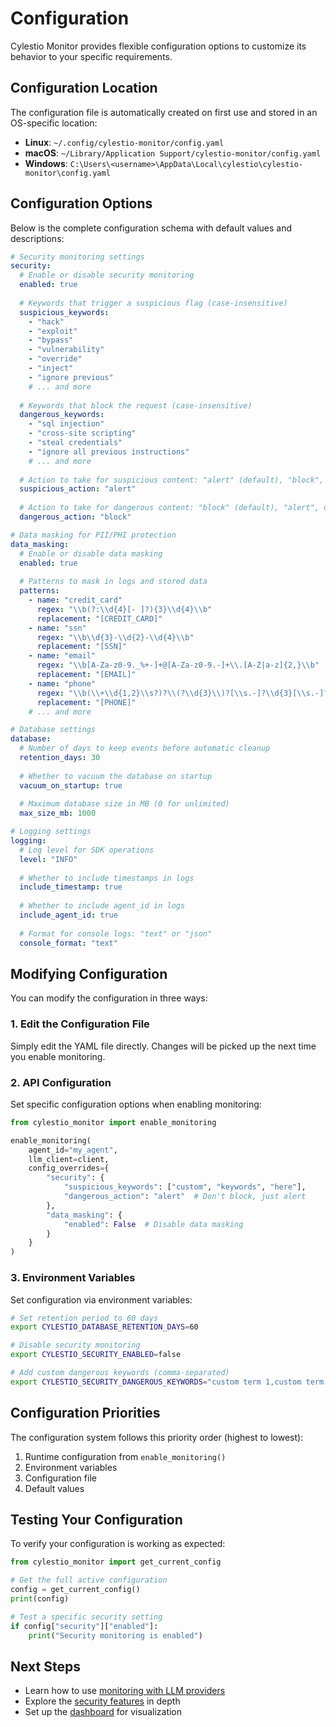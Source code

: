 # Configuration

Cylestio Monitor provides flexible configuration options to customize its behavior to your specific requirements.

## Configuration Location

The configuration file is automatically created on first use and stored in an OS-specific location:

- **Linux**: `~/.config/cylestio-monitor/config.yaml`
- **macOS**: `~/Library/Application Support/cylestio-monitor/config.yaml`
- **Windows**: `C:\Users\<username>\AppData\Local\cylestio\cylestio-monitor\config.yaml`

## Configuration Options

Below is the complete configuration schema with default values and descriptions:

```yaml
# Security monitoring settings
security:
  # Enable or disable security monitoring
  enabled: true
  
  # Keywords that trigger a suspicious flag (case-insensitive)
  suspicious_keywords:
    - "hack"
    - "exploit"
    - "bypass"
    - "vulnerability"
    - "override"
    - "inject"
    - "ignore previous"
    # ... and more
  
  # Keywords that block the request (case-insensitive)
  dangerous_keywords:
    - "sql injection"
    - "cross-site scripting"
    - "steal credentials"
    - "ignore all previous instructions"
    # ... and more
    
  # Action to take for suspicious content: "alert" (default), "block", or "log"
  suspicious_action: "alert"
  
  # Action to take for dangerous content: "block" (default), "alert", or "log"
  dangerous_action: "block"

# Data masking for PII/PHI protection
data_masking:
  # Enable or disable data masking
  enabled: true
  
  # Patterns to mask in logs and stored data
  patterns:
    - name: "credit_card"
      regex: "\\b(?:\\d{4}[- ]?){3}\\d{4}\\b"
      replacement: "[CREDIT_CARD]"
    - name: "ssn"
      regex: "\\b\\d{3}-\\d{2}-\\d{4}\\b"
      replacement: "[SSN]"
    - name: "email"
      regex: "\\b[A-Za-z0-9._%+-]+@[A-Za-z0-9.-]+\\.[A-Z|a-z]{2,}\\b"
      replacement: "[EMAIL]"
    - name: "phone"
      regex: "\\b(\\+\\d{1,2}\\s?)?\\(?\\d{3}\\)?[\\s.-]?\\d{3}[\\s.-]?\\d{4}\\b"
      replacement: "[PHONE]"
    # ... and more

# Database settings
database:
  # Number of days to keep events before automatic cleanup
  retention_days: 30
  
  # Whether to vacuum the database on startup
  vacuum_on_startup: true
  
  # Maximum database size in MB (0 for unlimited)
  max_size_mb: 1000

# Logging settings
logging:
  # Log level for SDK operations
  level: "INFO"
  
  # Whether to include timestamps in logs
  include_timestamp: true
  
  # Whether to include agent_id in logs
  include_agent_id: true
  
  # Format for console logs: "text" or "json"
  console_format: "text"
```

## Modifying Configuration

You can modify the configuration in three ways:

### 1. Edit the Configuration File

Simply edit the YAML file directly. Changes will be picked up the next time you enable monitoring.

### 2. API Configuration

Set specific configuration options when enabling monitoring:

```python
from cylestio_monitor import enable_monitoring

enable_monitoring(
    agent_id="my_agent",
    llm_client=client,
    config_overrides={
        "security": {
            "suspicious_keywords": ["custom", "keywords", "here"],
            "dangerous_action": "alert"  # Don't block, just alert
        },
        "data_masking": {
            "enabled": False  # Disable data masking
        }
    }
)
```

### 3. Environment Variables

Set configuration via environment variables:

```bash
# Set retention period to 60 days
export CYLESTIO_DATABASE_RETENTION_DAYS=60

# Disable security monitoring
export CYLESTIO_SECURITY_ENABLED=false

# Add custom dangerous keywords (comma-separated)
export CYLESTIO_SECURITY_DANGEROUS_KEYWORDS="custom term 1,custom term 2"
```

## Configuration Priorities

The configuration system follows this priority order (highest to lowest):

1. Runtime configuration from `enable_monitoring()`
2. Environment variables
3. Configuration file
4. Default values

## Testing Your Configuration

To verify your configuration is working as expected:

```python
from cylestio_monitor import get_current_config

# Get the full active configuration
config = get_current_config()
print(config)

# Test a specific security setting
if config["security"]["enabled"]:
    print("Security monitoring is enabled")
```

## Next Steps

- Learn how to use [monitoring with LLM providers](../user-guide/monitoring-llm.md)
- Explore the [security features](../user-guide/security-features.md) in depth
- Set up the [dashboard](https://github.com/cylestio/cylestio-dashboard) for visualization 